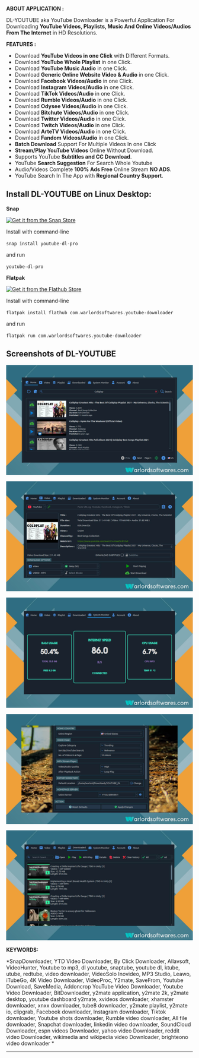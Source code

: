 **ABOUT APPLICATION :**

DL-YOUTUBE aka YouTube Downloader is a Powerful Application For Downloading **YouTube Videos, Playlists, Music And Online Videos/Audios From The Internet** in HD Resolutions.


**FEATURES :** 

 - Download **YouTube Videos in one Click** with Different Formats.
 - Download **YouTube Whole Playlist** in one Click. 
 - Download **YouTube Music Audio** in one Click.
 - Download **Generic Online Website Video & Audio** in one Click.
 - Download **Facebook Videos/Audio** in one Click.
 - Download **Instagram Videos/Audio** in one Click.
 - Download **TikTok Videos/Audio** in one Click.
 - Download **Rumble Videos/Audio** in one Click.
 - Download **Odysee Videos/Audio** in one Click.
 - Download **Bitchute Videos/Audio** in one Click.
 - Download **Twitter Videos/Audio** in one Click.
 - Download **Twitch Videos/Audio** in one Click.
 - Download **ArteTV Videos/Audio** in one Click.
 - Download **Fandom Videos/Audio** in one Click.
 - **Batch Download** Support For Multiple Videos In one Click
 - **Stream/Play YouTube Videos** Online Without Download.
 - Supports YouTube **Subtitles and CC Download**. 
 - YouTube **Search Suggestion** For Search Whole Youtube
 - Audio/Videos Complete **100% Ads Free** Online Stream **NO ADS**.
 - YouTube Search In The App with **Regional Country Support**.


## Install DL-YOUTUBE on Linux Desktop:

**Snap**

[![Get it from the Snap Store](https://snapcraft.io/static/images/badges/en/snap-store-black.svg)](https://snapcraft.io/youtube-dl-pro)

Install with command-line

`snap install youtube-dl-pro`

and run

`youtube-dl-pro`

**Flatpak**

<a href="https://flathub.org/apps/details/com.warlordsoftwares.youtube-downloader"><img src="https://flathub.org/assets/badges/flathub-badge-en.png"  height="56" width="186" alt="Get it from the Flathub Store" ></a>

Install with command-line

`flatpak install flathub com.warlordsoftwares.youtube-downloader`

and run

`flatpak run com.warlordsoftwares.youtube-downloader`

## Screenshots of DL-YOUTUBE

![DL-YOUTUBE](https://raw.githubusercontent.com/rishabh3354/YOUTUBE-DL-PRO/main/share/screenshots/dl-youtube-warlordsoftwares_1.jpg?raw=true)

![DL-YOUTUBE](https://raw.githubusercontent.com/rishabh3354/YOUTUBE-DL-PRO/main/share/screenshots/dl-youtube-warlordsoftwares_2.jpg?raw=true)

![DL-YOUTUBE](https://raw.githubusercontent.com/rishabh3354/YOUTUBE-DL-PRO/main/share/screenshots/dl-youtube-warlordsoftwares_3.jpg?raw=true)

![DL-YOUTUBE](https://raw.githubusercontent.com/rishabh3354/YOUTUBE-DL-PRO/main/share/screenshots/dl-youtube-warlordsoftwares_4.jpg?raw=true)

![DL-YOUTUBE](https://raw.githubusercontent.com/rishabh3354/YOUTUBE-DL-PRO/main/share/screenshots/dl-youtube-warlordsoftwares_5.jpg?raw=true)

**KEYWORDS:** 

*SnapDownloader, YTD Video Downloader, By Click Downloader, Allavsoft, VideoHunter, Youtube to mp3, dl youtube, snaptube, youtube dl, ktube, utube, redtube, video downloader, VideoSolo Inovideo, MP3 Studio, Leawo, iTubeGo, 4K Video Downloader, VideoProc, Y2mate, SaveFrom, Youtube Download, SaveMedia, Addoncrop YouTube Video Downloader, Youtube Video Downloader, BitDownloader,  y2mate application, y2mate 2k, y2mate desktop, youtube dashboard y2mate, xvideos downloader, xhamster downloader, xnxx downloader, tube8 downloader, y2mate playlist, y2mate io, clipgrab, Facebook downloader, Instagram downloader, Tiktok downloader, Youtube shots downloader, Rumble video downloader, All file downloader, Snapchat downloader, linkedin video downloader, SoundCloud Downloader, espn videos Downloader, yahoo video Downloader, reddit video Downloader, wikimedia and wikipedia video Downloader, brighteono video downloader *


---------------------------------------------------------------------------------------------------------------------------------------------
